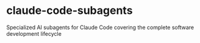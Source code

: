 # claude-code-subagents
Specialized AI subagents for Claude Code covering the complete software development lifecycle
